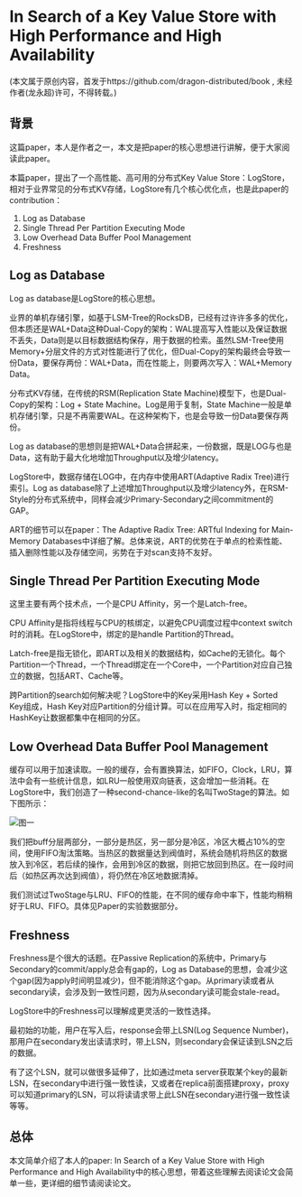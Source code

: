 # In Search of a Key Value Store with High Performance and High Availability

(本文属于原创内容，首发于https://github.com/dragon-distributed/book , 未经作者(龙永超)许可，不得转载。)  

## 背景

这篇paper，本人是作者之一，本文是把paper的核心思想进行讲解，便于大家阅读此paper。  

本篇paper，提出了一个高性能、高可用的分布式Key Value Store：LogStore，相对于业界常见的分布式KV存储，LogStore有几个核心优化点，也是此paper的contribution：  

1) Log as Database  
2) Single Thread Per Partition Executing Mode  
3) Low Overhead Data Buffer Pool Management  
4) Freshness  

## Log as Database

Log as database是LogStore的核心思想。  

业界的单机存储引擎，如基于LSM-Tree的RocksDB，已经有过许许多多的优化，但本质还是WAL+Data这种Dual-Copy的架构：WAL提高写入性能以及保证数据不丢失，Data则是以目标数据结构保存，用于数据的检索。虽然LSM-Tree使用Memory+分层文件的方式对性能进行了优化，但Dual-Copy的架构最终会导致一份Data，要保存两份：WAL+Data，而在性能上，则要两次写入：WAL+Memory Data。  

分布式KV存储，在传统的RSM(Replication State Machine)模型下，也是Dual-Copy的架构：Log + State Machine。Log是用于复制，State Machine一般是单机存储引擎，只是不再需要WAL。在这种架构下，也是会导致一份Data要保存两份。  

Log as database的思想则是把WAL+Data合拼起来，一份数据，既是LOG与也是Data，这有助于最大化地增加Throughput以及增少latency。  

LogStore中，数据存储在LOG中，在内存中使用ART(Adaptive Radix Tree)进行索引。Log as database除了上述增加Throughput以及增少latency外，在RSM-Style的分布式系统中，同样会减少Primary-Secondary之间commitment的GAP。  

ART的细节可以在paper：The Adaptive Radix Tree: ARTful Indexing for Main-Memory Databases中详细了解。总体来说，ART的优势在于单点的检索性能、插入删除性能以及存储空间，劣势在于对scan支持不友好。  

## Single Thread Per Partition Executing Mode

这里主要有两个技术点，一个是CPU Affinity，另一个是Latch-free。  

CPU Affinity是指将线程与CPU的核绑定，以避免CPU调度过程中context switch时的消耗。在LogStore中，绑定的是handle Partition的Thread。  

Latch-free是指无锁化，即ART以及相关的数据结构，如Cache的无锁化。每个Partition一个Thread，一个Thread绑定在一个Core中，一个Partition对应自己独立的数据，包括ART、Cache等。  

跨Partition的search如何解决呢？LogStore中的Key采用Hash Key + Sorted Key组成，Hash Key对应Partition的分组计算。可以在应用写入时，指定相同的HashKey让数据都集中在相同的分区。  

## Low Overhead Data Buffer Pool Management

缓存可以用于加速读取。一般的缓存，会有置换算法，如FIFO，Clock，LRU，算法中会有一些统计信息，如LRU一般使用双向链表，这会增加一些消耗。在LogStore中，我们创造了一种second-chance-like的名叫TwoStage的算法。如下图所示：  

![图一](https://longdandan-1256672193.cos.ap-guangzhou.myqcloud.com/article/distributed/4.buff.jpg)

我们把buff分层两部分，一部分是热区，另一部分是冷区，冷区大概占10%的空间，使用FIFO淘汰策略。当热区的数据量达到阀值时，系统会随机将热区的数据放入到冷区，若后续的操作，会用到冷区的数据，则把它放回到热区。在一段时间后（如热区再次达到阀值），将仍然在冷区地数据清掉。  

我们测试过TwoStage与LRU、FIFO的性能，在不同的缓存命中率下，性能均稍稍好于LRU、FIFO。具体见Paper的实验数据部分。  

## Freshness

Freshness是个很大的话题。在Passive Replication的系统中，Primary与Secondary的commit/apply总会有gap的，Log as Database的思想，会减少这个gap(因为apply时间明显减少)，但不能消除这个gap。从primary读或者从secondary读，会涉及到一致性问题，因为从secondary读可能会stale-read。  

LogStore中的Freshness可以理解成更灵活的一致性选择。

最初始的功能，用户在写入后，response会带上LSN(Log Sequence Number)，那用户在secondary发出读请求时，带上LSN，则secondary会保证读到LSN之后的数据。  

有了这个LSN，就可以做很多延伸了，比如通过meta server获取某个key的最新LSN，在secondary中进行强一致性读，又或者在replica前面搭建proxy，proxy可以知道primary的LSN，可以将读请求带上此LSN在secondary进行强一致性读等等。  

## 总体

本文简单介绍了本人的paper: In Search of a Key Value Store with High Performance and High Availability中的核心思想，带着这些理解去阅读论文会简单一些，更详细的细节请阅读论文。  
